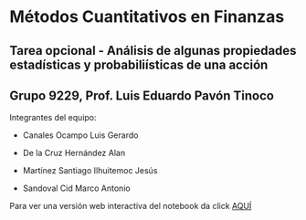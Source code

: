 # Métodos Cuantitativos en Finanzas

## Tarea opcional - Análisis de algunas propiedades estadísticas y probabiliísticas de una acción

## Grupo 9229, Prof. Luis Eduardo Pavón Tinoco

Integrantes del equipo:

- Canales Ocampo Luis Gerardo

- De la Cruz Hernández Alan

- Martínez Santiago Ilhuitemoc Jesús

- Sandoval Cid Marco Antonio


Para ver una versión web interactiva del notebook da click [AQUÍ](https://htmlpreview.github.io/?https://github.com/LuisGCanales/met_cuant_finanzas_tarea_punto_extra/blob/main/version_web/metodos_cuantitativos_finanzas_tarea_punto_extra.html)


